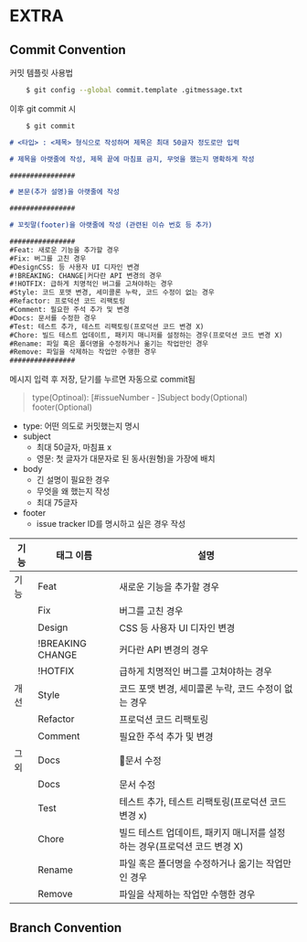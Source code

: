 # EXTRA

## Commit Convention

커밋 템플릿 사용법

```bash
    $ git config --global commit.template .gitmessage.txt
```

이후 git commit 시

```bash
    $ git commit
```

```markdown
# <타입> : <제목> 형식으로 작성하며 제목은 최대 50글자 정도로만 입력

# 제목을 아랫줄에 작성, 제목 끝에 마침표 금지, 무엇을 했는지 명확하게 작성

################

# 본문(추가 설명)을 아랫줄에 작성

################

# 꼬릿말(footer)을 아랫줄에 작성 (관련된 이슈 번호 등 추가)

################
#Feat: 새로운 기능을 추가할 경우
#Fix: 버그를 고친 경우
#DesignCSS: 등 사용자 UI 디자인 변경
#!BREAKING: CHANGE|커다란 API 변경의 경우
#!HOTFIX: 급하게 치명적인 버그를 고쳐야하는 경우
#Style: 코드 포맷 변경, 세미콜론 누락, 코드 수정이 없는 경우
#Refactor: 프로덕션 코드 리팩토링
#Comment: 필요한 주석 추가 및 변경
#Docs: 문서를 수정한 경우
#Test: 테스트 추가, 테스트 리팩토링(프로덕션 코드 변경 X)
#Chore: 빌드 테스트 업데이트, 패키지 매니저를 설정하는 경우(프로덕션 코드 변경 X)
#Rename: 파일 혹은 폴더명을 수정하거나 옮기는 작업만인 경우
#Remove: 파일을 삭제하는 작업만 수행한 경우
################
```

메시지 입력 후 저장, 닫기를 누르면 자동으로 commit됨

> type(Optinoal): [#issueNumber - ]Subject
> body(Optional)
> footer(Optional)

- type: 어떤 의도로 커밋했는지 명시
- subject
  - 최대 50글자, 마침표 x
  - 영문: 첫 글자가 대문자로 된 동사(원형)을 가장에 배치
- body
  - 긴 설명이 필요한 경우
  - 무엇을 왜 했는지 작성
  - 최대 75글자
- footer
  - issue tracker ID를 명시하고 싶은 경우 작성

<table>
	<thead>
		<tr>
			<th>기능</th>
			<th>태그 이름</th>
			<th>설명</th>
		</tr>
	</thead>
	<tbody>
		<tr>
			<td>기능</td>
			<td>Feat</td>
			<td>새로운 기능을 추가할 경우</td>
		</tr>		
		<tr>
			<td></td>
			<td>Fix</td>
			<td>버그를 고친 경우</td>
		</tr>		
		<tr>
			<td></td>
			<td>Design</td>
			<td>CSS 등 사용자 UI 디자인 변경</td>
		</tr>		
		<tr>
			<td></td>
			<td>!BREAKING CHANGE</td>
			<td>커다란 API 변경의 경우</td>
		</tr>		
		<tr>
			<td></td>
			<td>!HOTFIX</td>
			<td>급하게 치명적인 버그를 고쳐야하는 경우</td>
		</tr>		
		<tr>
			<td>개선</td>
			<td>Style</td>
			<td>코드 포맷 변경, 세미콜론 누락, 코드 수정이 없는 경우</td>
		</tr>		
		<tr>
			<td></td>
			<td>Refactor</td>
			<td>프로덕션 코드 리팩토링</td>
		</tr>		
		<tr>
			<td></td>
			<td>Comment</td>
			<td>필요한 주석 추가 및 변경</td>
		</tr>		
		<tr>
			<td>그 외</td>
			<td>Docs</td>
			<td>문서 수정</td>
		</tr>		
		<tr>
			<td></td>
			<td>Docs</td>
			<td>문서 수정</td>
		</tr>		
		<tr>
			<td></td>
			<td>Test</td>
			<td>테스트 추가, 테스트 리팩토링(프로덕션 코드 변경 x)</td>
		</tr>		
		<tr>
			<td></td>
			<td>Chore</td>
			<td>빌드 테스트 업데이트, 패키지 매니저를 설정하는 경우(프로덕션 코드 변경 X)</td>
		</tr>		
		<tr>
			<td></td>
			<td>Rename</td>
			<td>파일 혹은 폴더명을 수정하거나 옮기는 작업만인 경우</td>
		</tr>		
		<tr>
			<td></td>
			<td>Remove</td>
			<td>파일을 삭제하는 작업만 수행한 경우</td>
		</tr>		
	</tbody>
</table>

## Branch Convention
